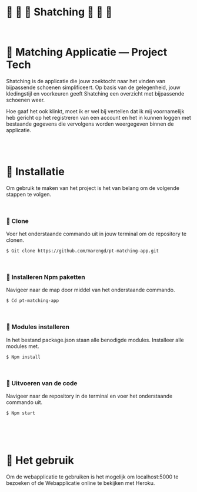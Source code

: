# 📱 💸 👟 Shatching 👟 💸 📱


<br>

<img src="/images_wiki/thumbnail.jpg" alt="">

<br>


# 📱 Matching Applicatie ― Project Tech
Shatching is de applicatie die jouw zoektocht naar het vinden van bijpassende schoenen simplificeert. Op basis van de gelegenheid, jouw kledingstijl en voorkeuren geeft Shatching een overzicht met bijpassende schoenen weer. 

Hoe gaaf het ook klinkt, moet ik er wel bij vertellen dat ik mij voornamelijk heb gericht op het registreren van een account en het in kunnen loggen met bestaande gegevens die vervolgens worden weergegeven binnen de applicatie. 

<br>
<br>


# 👟 Installatie
Om gebruik te maken van het project is het van belang om de volgende stappen te volgen. 

<br>


### 👟 Clone 
Voer het onderstaande commando uit in jouw terminal om de repository te clonen.
```
$ Git clone https://github.com/marengd/pt-matching-app.git
```

<br>


### 👟 Installeren Npm paketten
Navigeer naar de map door middel van het onderstaande commando.

```
$ Cd pt-matching-app
```

<br>


### 👟 Modules installeren
In het bestand package.json staan alle benodigde modules. Installeer alle modules met.

```
$ Npm install
```

<br>


### 👟 Uitvoeren van de code
Navigeer naar de repository in de terminal en voer het onderstaande commando uit.

```
$ Npm start
```

<br>
<br>
<br>

# 🥾 Het gebruik

Om de webapplicatie te gebruiken is het mogelijk om localhost:5000 te bezoeken of de Webapplicatie online te bekijken met Heroku.

<br>
<br>
<br>
